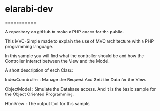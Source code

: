 <h1>elarabi-dev</h1>
===========

A repository on gitHub to make a PHP codes for the public.

This MVC-Simple made to explain the use of MVC architecture with a PHP programming language.

In this sample you will find what the controller should be and how the Controller interact between the View and the Model.

A short description of each Class:

IndexConntroller : Manage the Request And Sett the Data for the View.

ObjectModel : Simulate the Database access. And It is the basic sample for the Object Oriented Programming.

HtmlView : The output tool for this sample.

